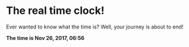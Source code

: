 # The real time clock!

Ever wanted to know what the time is? Well, your journey is about to end!

**The time is Nov 26, 2017, 06:56**